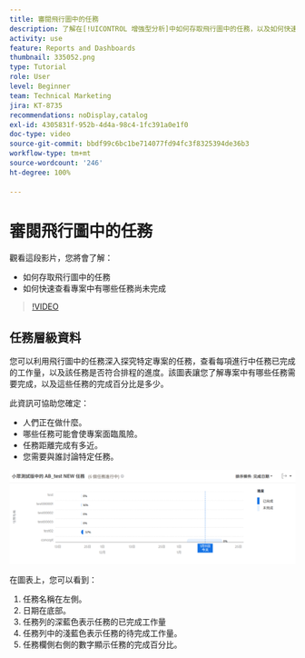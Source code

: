 ```yaml
---
title: 審閱飛行圖中的任務
description: 了解在[!UICONTROL 增強型分析]中如何存取飛行圖中的任務，以及如何快速查看專案中哪些任務尚未完成。
activity: use
feature: Reports and Dashboards
thumbnail: 335052.png
type: Tutorial
role: User
level: Beginner
team: Technical Marketing
jira: KT-8735
recommendations: noDisplay,catalog
exl-id: 4305831f-952b-4d4a-98c4-1fc391a0e1f0
doc-type: video
source-git-commit: bbdf99c6bc1be714077fd94fc3f8325394de36b3
workflow-type: tm+mt
source-wordcount: '246'
ht-degree: 100%

---
```


# 審閱飛行圖中的任務

觀看這段影片，您將會了解：

* 如何存取飛行圖中的任務
* 如何快速查看專案中有哪些任務尚未完成

>[!VIDEO](https://video.tv.adobe.com/v/3437011/?quality=12&learn=on&enablevpops=1&captions=chi_hant)

## 任務層級資料

您可以利用飛行圖中的任務深入探究特定專案的任務，查看每項進行中任務已完成的工作量，以及該任務是否符合排程的進度。該圖表讓您了解專案中有哪些任務需要完成，以及這些任務的完成百分比是多少。

此資訊可協助您確定：

* 人們正在做什麼。
* 哪些任務可能會使專案面臨風險。
* 任務距離完成有多近。
* 您需要與誰討論特定任務。

![影像顯示飛行圖中的任務，使用數字標記下列項目符號所述的區域。](assets/section-2-11.png)

在圖表上，您可以看到：

1. 任務名稱在左側。
1. 日期在底部。
1. 任務列的深藍色表示任務的已完成工作量
1. 任務列中的淺藍色表示任務的待完成工作量。
1. 任務欄側右側的數字顯示任務的完成百分比。
